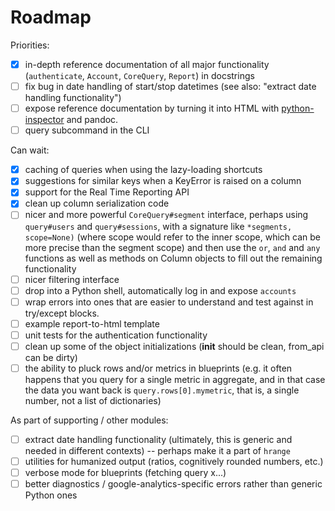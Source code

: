 # Roadmap

Priorities: 

* [x] in-depth reference documentation of all major functionality (`authenticate`, `Account`, `CoreQuery`, `Report`) in docstrings
* [ ] fix bug in date handling of start/stop datetimes (see also: "extract date handling functionality")
* [ ] expose reference documentation by turning it into HTML with [python-inspector](https://github.com/debrouwere/python-inspector/) and pandoc.
* [ ] query subcommand in the CLI

Can wait: 

* [x] caching of queries when using the lazy-loading shortcuts
* [x] suggestions for similar keys when a KeyError is raised on a column
* [x] support for the Real Time Reporting API
* [x] clean up column serialization code
* [ ] nicer and more powerful `CoreQuery#segment` interface, perhaps using `query#users` and `query#sessions`, with a signature like `*segments, scope=None)` (where scope would refer to the inner scope, which can be more precise than the segment scope) and then use the `or`, `and` and `any` functions as well as methods on Column objects to fill out the remaining functionality
* [ ] nicer filtering interface
* [ ] drop into a Python shell, automatically log in and expose `accounts`
* [ ] wrap errors into ones that are easier to understand and test against in try/except blocks.
* [ ] example report-to-html template
* [ ] unit tests for the authentication functionality
* [ ] clean up some of the object initializations (__init__ should be clean, from_api can be dirty)
* [ ] the ability to pluck rows and/or metrics in blueprints (e.g. it often happens that you query for a single metric in aggregate, and in that case the data you want back is `query.rows[0].mymetric`, that is, a single number, not a list of dictionaries)

As part of supporting / other modules: 

* [ ] extract date handling functionality (ultimately, this is generic and needed in different contexts) -- perhaps make it a part of `hrange`
* [ ] utilities for humanized output (ratios, cognitively rounded numbers, etc.)
* [ ] verbose mode for blueprints (fetching query x...)
* [ ] better diagnostics / google-analytics-specific errors rather than generic Python ones
